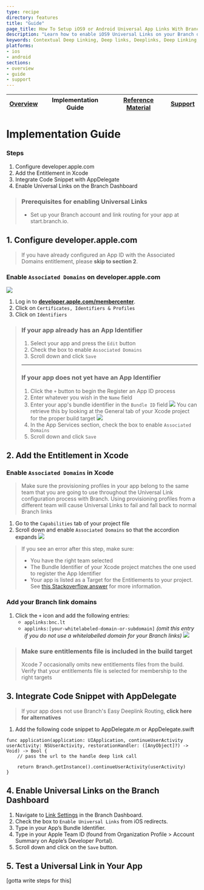 ```yaml
---
type: recipe
directory: features
title: "Guide"
page_title: How To Setup iOS9 or Android Universal App Links With Branch
description: "Learn how to enable iOS9 Universal Links on your Branch deeplinks for tracking and deep linking."
keywords: Contextual Deep Linking, Deep links, Deeplinks, Deep Linking, Deeplinking, Deferred Deep Linking, Deferred Deeplinking, Google App Indexing, Google App Invites, Apple Universal Links, Android App Links, Apple Spotlight Search, Facebook App Links, AppLinks, Deepviews, Deep views, Dashboard, iOS9
platforms:
- ios
- android
sections:
- overview
- guide
- support
---
```


| [Overview](overview.md) | Implementation Guide | [Reference Material](reference-material.md) | [Support](support.md) | 
| --- | --- | --- | --- |

# Implementation Guide

### Steps
1. Configure developer.apple.com
2. Add the Entitlement in Xcode
3. Integrate Code Snippet with AppDelegate
4. Enable Universal Links on the Branch Dashboard

> ### Prerequisites for enabling Universal Links
> * Set up your Branch account and link routing for your app at start.branch.io.

## 1. Configure developer.apple.com

> If you have already configured an App ID with the Associated Domains entitlement, please **skip to section 2**.

### Enable `Associated Domains` on developer.apple.com

![](https://dev.branch.io/img/recipes/universal_links/background_certificates.png)

1. Log in to [**developer.apple.com/membercenter**](https://developer.apple.com/membercenter/).
2. Click on `Certificates, Identifiers & Profiles`
3. Click on `Identifiers`

> ### If your app already has an App Identifier
> 1. Select your app and press the `Edit` button
> 2. Check the box to enable `Associated Domains`
> 3. Scroll down and click `Save`
> 
> ---
> 
> ### If your app does not yet have an App Identifier
> 
> 1. Click the `+` button to begin the Register an App ID process
> 2. Enter whatever you wish in the `Name` field
> 3. Enter your app's bundle identifier in the `Bundle ID` field ![](https://dev.branch.io/img/recipes/universal_links/background_bundle.png) You can retrieve this by looking at the General tab of your Xcode project for the proper build target ![](https://dev.branch.io/img/recipes/universal_links/background_bundle_xcode.png)
> 4. In the App Services section, check the box to enable `Associated Domains`
> 5. Scroll down and click `Save`

## 2. Add the Entitlement in Xcode

### Enable `Associated Domains` in Xcode

> Make sure the provisioning profiles in your app belong to the same team that you are going to use throughout the Universal Link configuration process with Branch. Using provisioning profiles from a different team will cause Universal Links to fail and fall back to normal Branch links

1. Go to the `Capabilities` tab of your project file
2. Scroll down and enable `Associated Domains` so that the accordion expands ![](https://dev.branch.io/img/recipes/universal_links/enable_ass_domains.png)

> If you see an error after this step, make sure:
> 
> * You have the right team selected
> * The Bundle Identifier of your Xcode project matches the one used to register the App Identifier
> * Your app is listed as a Target for the Entitlements to your project. See [this Stackoverflow answer](http://stackoverflow.com/a/33304998) for more information.

### Add your Branch link domains

1. Click the `+` icon and add the following entries:
    * `applinks:bnc.lt`
    * `applinks:[your-whitelabeled-domain-or-subdomain]` *(omit this entry if you do not use a whitelabelled domain for your Branch links)*
![](https://dev.branch.io/img/recipes/universal_links/add_domains.png)

> ### Make sure entitlements file is included in the build target
> Xcode 7 occasionally omits new entitlements files from the build. Verify that your entitlements file is selected for membership to the right targets


## 3. Integrate Code Snippet with AppDelegate

> If your app does not use Branch's Easy Deeplink Routing, **click here for alternatives**


1. Add the following code snippet to AppDelegate.m or AppDelegate.swift

```
func application(application: UIApplication, continueUserActivity userActivity: NSUserActivity, restorationHandler: ([AnyObject]?) -> Void) -> Bool {
    // pass the url to the handle deep link call

    return Branch.getInstance().continueUserActivity(userActivity)
}
```

## 4. Enable Universal Links on the Branch Dashboard

1. Navigate to [Link Settings](https://dashboard.branch.io/#/settings/link) in the Branch Dashboard.
2. Check the box to `Enable Universal Links` from iOS redirects.
3. Type in your App’s Bundle Identifier.
4. Type in your Apple Team ID (found from Organization Profile > Account Summary on Apple’s Developer Portal).
5. Scroll down and click on the `Save` button.

## 5. Test a Universal Link in Your App

[gotta write steps for this]